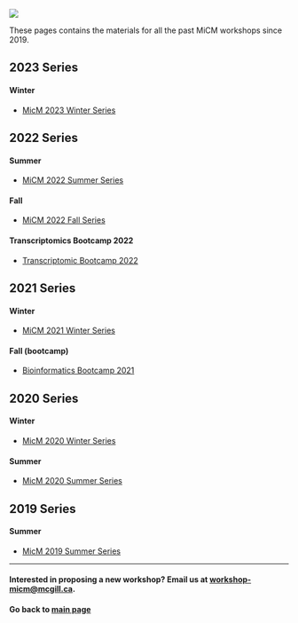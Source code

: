 ![](https://user-images.githubusercontent.com/58442767/204903856-48c6178b-d553-416a-ad93-b864f48d73e7.png) 

These pages contains the materials for all the past MiCM workshops since 2019.

## 2023 Series

#### Winter
* [MicM 2023 Winter Series](https://github.com/McGill-MiCM/MiCM_Winter2023)
  
## 2022 Series

#### Summer 
* [MiCM 2022 Summer Series](https://github.com/McGill-MiCM/MiCM_Summer2022/)

#### Fall
* [MiCM 2022 Fall Series](https://github.com/McGill-MiCM/MiCM_Fall2022)

#### Transcriptomics Bootcamp 2022
* [Transcriptomic Bootcamp 2022](https://mcgill-micm.github.io/Transcriptomics-Bootcamp-2022/)

## 2021 Series

#### Winter
* [MiCM 2021 Winter Series](https://github.com/McGill-MiCM/MiCM_Winter2021)

#### Fall (bootcamp)
* [Bioinformatics Bootcamp 2021](https://github.com/McGill-MiCM/2021-fall-bootcamp)

## 2020 Series 

#### Winter
* [MicM 2020 Winter Series](https://github.com/McGill-MiCM/MiCM_Winter2020)

#### Summer
* [MicM 2020 Summer Series](https://github.com/McGill-MiCM/MiCM_Summer2020)

## 2019 Series

#### Summer
* [MicM 2019 Summer Series](https://github.com/McGill-MiCM/MiCM-Summer2019)

---

#### Interested in proposing a new workshop? Email us at workshop-micm@mcgill.ca.

#### Go back to [main page](https://mcgill-micm.github.io/)
